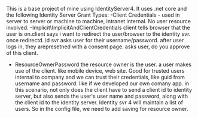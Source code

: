 This is a base project of mine using IdentityServer4. It uses .net core and the following Identity Server Grant Types:
-Client Credentials - used in server to server or machine to machine, intranet internal. No user resource involved.
-Implicit\ImplicitAndClientCredentials
  client tells browser that the user is on.client says i want to redirect the user/browser to the identity svr. once redirectd. id svr asks
  user for their username/password. after user logs in, they arepresetned with a consent page. asks user, do you approve of this client.
- ResourceOwnerPassword 
    the resource owner is the user. a user makes use of the client. like mobile device, web site. Good for trusted users
    internal to company and we can trust their credentials, like guid from username and password. like if we developed our own comany app.
    in this scenario, not only does the client have to send a client id to identity server, but also sends the user's user name and password, along with 
    the client id to the identity server. Identity svr 4 will maintain a list of users. So in the config file, we need to add saving for resource owner.
    
               
